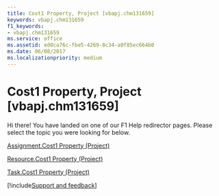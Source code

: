 ```yaml
---
title: Cost1 Property, Project [vbapj.chm131659]
keywords: vbapj.chm131659
f1_keywords:
- vbapj.chm131659
ms.service: office
ms.assetid: ed0ca76c-fbe5-4269-8c34-a0f85ec664b0
ms.date: 06/08/2017
ms.localizationpriority: medium
---
```



# Cost1 Property, Project [vbapj.chm131659]

Hi there! You have landed on one of our F1 Help redirector pages. Please select the topic you were looking for below.

[Assignment.Cost1 Property (Project)](https://msdn.microsoft.com/library/71757dbd-e42b-cfe1-459c-663e1475e643%28Office.15%29.aspx)

[Resource.Cost1 Property (Project)](https://msdn.microsoft.com/library/65d221e6-cb89-d269-a982-32dc8a41ea7d%28Office.15%29.aspx)

[Task.Cost1 Property (Project)](https://msdn.microsoft.com/library/6cc654c7-2a4b-3f5a-b372-9330162079b5%28Office.15%29.aspx)

[!include[Support and feedback](~/includes/feedback-boilerplate.md)]